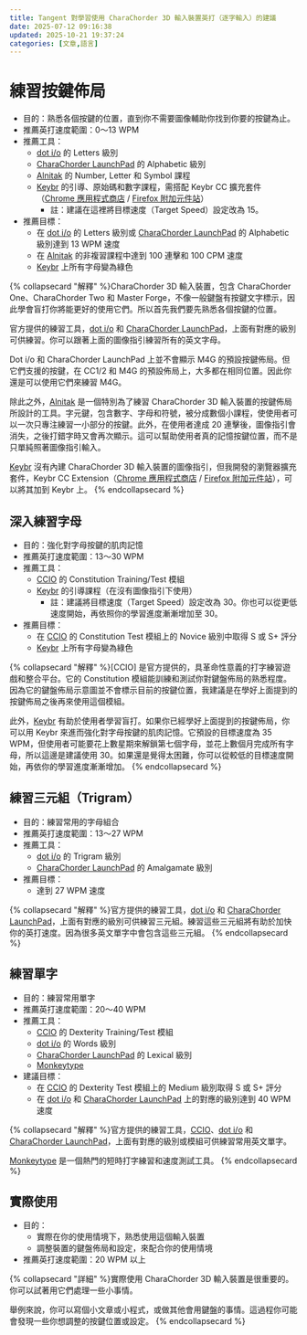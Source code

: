 ```yaml
---
title: Tangent 對學習使用 CharaChorder 3D 輸入裝置英打（逐字輸入）的建議
date: 2025-07-12 09:16:38
updated: 2025-10-21 19:37:24
categories: [文章,語言]
---
```

# 練習按鍵佈局

- 目的：熟悉各個按鍵的位置，直到你不需要圖像輔助你找到你要的按鍵為止。
- 推薦英打速度範圍：0～13 WPM
- 推薦工具：
  - [dot i/o](https://www.iq-eq.io/#/) 的 Letters 級別
  - [CharaChorder LaunchPad](https://launchpad.charachorder.com/#/) 的 Alphabetic 級別
  - [Alnitak](https://andy23512.github.io/alnitak/) 的 Number, Letter 和 Symbol 課程
  - [Keybr](https://www.keybr.com/) 的引導、原始碼和數字課程，需搭配 Keybr CC 擴充套件（[Chrome 應用程式商店](https://chromewebstore.google.com/detail/keybr-cc-extension/fdofhfbipdhkkhhdjlfjnjfnkibpbdpg) / [Firefox 附加元件站](https://addons.mozilla.org/en-US/firefox/addon/keybr-cc-extension/)）
    - 註：建議在這裡將目標速度（Target Speed）設定改為 15。
- 推薦目標：
  - 在 [dot i/o](https://www.iq-eq.io/#/) 的 Letters 級別或 [CharaChorder LaunchPad](https://launchpad.charachorder.com/#/) 的 Alphabetic 級別達到 13 WPM 速度
  - 在 [Alnitak](https://andy23512.github.io/alnitak/) 的非複習課程中達到 100 連擊和 100 CPM 速度
  - [Keybr](https://www.keybr.com/) 上所有字母變為綠色

{% collapsecard "解釋" %}CharaChorder 3D 輸入裝置，包含 CharaChorder One、CharaChorder Two 和 Master Forge，不像一般鍵盤有按鍵文字標示，因此學會盲打你將能更好的使用它們。所以首先我們要先熟悉各個按鍵的位置。

官方提供的練習工具，[dot i/o](https://www.iq-eq.io/#/) 和 [CharaChorder LaunchPad](https://launchpad.charachorder.com/#/)，上面有對應的級別可供練習。你可以跟著上面的圖像指引練習所有的英文字母。

Dot i/o 和 CharaChorder LaunchPad 上並不會顯示 M4G 的預設按鍵佈局。但它們支援的按鍵，在 CC1/2 和 M4G 的預設佈局上，大多都在相同位置。因此你還是可以使用它們來練習 M4G。

除此之外，[Alnitak](https://andy23512.github.io/alnitak/) 是一個特別為了練習 CharaChorder 3D 輸入裝置的按鍵佈局所設計的工具。字元鍵，包含數字、字母和符號，被分成數個小課程，使使用者可以一次只專注練習一小部分的按鍵。此外，在使用者達成 20 連擊後，圖像指引會消失，之後打錯字時又會再次顯示。這可以幫助使用者真的記憶按鍵位置，而不是只單純照著圖像指引輸入。

[Keybr](https://www.keybr.com/) 沒有內建 CharaChorder 3D 輸入裝置的圖像指引，但我開發的瀏覽器擴充套件，Keybr CC Extension（[Chrome 應用程式商店](https://chromewebstore.google.com/detail/keybr-cc-extension/fdofhfbipdhkkhhdjlfjnjfnkibpbdpg) / [Firefox 附加元件站](https://addons.mozilla.org/en-US/firefox/addon/keybr-cc-extension/)），可以將其加到 Keybr 上。
{% endcollapsecard %}

## 深入練習字母

- 目的：強化對字母按鍵的肌肉記憶
- 推薦英打速度範圍：13～30 WPM
- 推薦工具：
  - [CCIO](https://adventure.charachorder.io/) 的 Constitution Training/Test 模組
  - [Keybr](https://www.keybr.com/) 的引導課程（在沒有圖像指引下使用）
    - 註：建議將目標速度（Target Speed）設定改為 30。你也可以從更低速度開始，再依照你的學習進度漸漸增加至 30。
- 推薦目標：
  - 在 [CCIO](https://adventure.charachorder.io/) 的 Constitution Test 模組上的 Novice 級別中取得 S 或 S+ 評分
  - [Keybr](https://www.keybr.com/) 上所有字母變為綠色

{% collapsecard "解釋" %}[CCIO] 是官方提供的，具革命性意義的打字練習遊戲和整合平台。它的 Constitution 模組能訓練和測試你對鍵盤佈局的熟悉程度。因為它的鍵盤佈局示意圖並不會標示目前的按鍵位置，我建議是在學好上面提到的按鍵佈局之後再來使用這個模組。

此外，[Keybr](https://www.keybr.com/) 有助於使用者學習盲打。如果你已經學好上面提到的按鍵佈局，你可以用 Keybr 來進而強化對字母按鍵的肌肉記憶。它預設的目標速度為 35 WPM，但使用者可能要花上數星期來解鎖第七個字母，並花上數個月完成所有字母，所以這邊是建議使用 30。如果還是覺得太困難，你可以從較低的目標速度開始，再依你的學習進度漸漸增加。
{% endcollapsecard %}

## 練習三元組（Trigram）

- 目的：練習常用的字母組合
- 推薦英打速度範圍：13～27 WPM
- 推薦工具：
  - [dot i/o](https://www.iq-eq.io/#/) 的 Trigram 級別
  - [CharaChorder LaunchPad](https://launchpad.charachorder.com/#/) 的 Amalgamate 級別
- 推薦目標：
  - 達到 27 WPM 速度

{% collapsecard "解釋" %}官方提供的練習工具，[dot i/o](https://www.iq-eq.io/#/) 和 [CharaChorder LaunchPad](https://launchpad.charachorder.com/#/)，上面有對應的級別可供練習三元組。練習這些三元組將有助於加快你的英打速度。因為很多英文單字中會包含這些三元組。
{% endcollapsecard %}

## 練習單字

- 目的：練習常用單字
- 推薦英打速度範圍：20～40 WPM
- 推薦工具：
  - [CCIO](https://adventure.charachorder.io/) 的 Dexterity Training/Test 模組
  - [dot i/o](https://www.iq-eq.io/#/) 的 Words 級別
  - [CharaChorder LaunchPad](https://launchpad.charachorder.com/#/) 的 Lexical 級別
  - [Monkeytype](https://monkeytype.com/)
- 建議目標：
  - 在 [CCIO](https://adventure.charachorder.io/) 的 Dexterity Test 模組上的 Medium 級別取得 S 或 S+ 評分
  - 在 [dot i/o](https://www.iq-eq.io/#/) 和 [CharaChorder LaunchPad](https://launchpad.charachorder.com/#/) 上的對應的級別達到 40 WPM 速度

{% collapsecard "解釋" %}官方提供的練習工具，[CCIO](https://adventure.charachorder.io/)、[dot i/o](https://www.iq-eq.io/#/) 和 [CharaChorder LaunchPad](https://launchpad.charachorder.com/#/)，上面有對應的級別或模組可供練習常用英文單字。

[Monkeytype](https://monkeytype.com/) 是一個熱門的短時打字練習和速度測試工具。
{% endcollapsecard %}

## 實際使用

- 目的：
  - 實際在你的使用情境下，熟悉使用這個輸入裝置
  - 調整裝置的鍵盤佈局和設定，來配合你的使用情境
- 推薦英打速度範圍：20 WPM 以上

{% collapsecard "詳細" %}實際使用 CharaChorder 3D 輸入裝置是很重要的。你可以試著用它們處理一些小事情。

舉例來說，你可以寫個小文章或小程式，或做其他會用鍵盤的事情。這過程你可能會發現一些你想調整的按鍵位置或設定。
{% endcollapsecard %}
